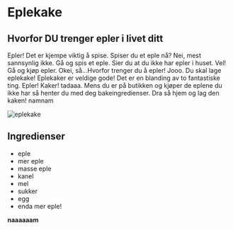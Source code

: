 # Eplekake


## Hvorfor DU trenger epler i livet ditt
Epler! Det er kjempe viktig å spise. Spiser du et eple nå? Nei, mest sannsynlig ikke. Gå og spis et eple. Sier du at du ikke har epler i huset. Vel! Gå og kjøp epler. Okei, så...Hvorfor trenger du å epler! Jooo. Du skal lage eplekake! Eplekaker er veldige gode! Det er en blanding av to fantastiske ting. Epler! Kaker! tadaaa. Mens du er på butikken og kjøper de eplene du ikke har så henter du med deg bakeingredienser. Dra så hjem og lag den kaken! namnam 

![eplekake](https://res.cloudinary.com/norgesgruppen/images/c_scale,dpr_auto,f_auto,q_auto:eco,w_1600/mbcwjn1twzxwtgsjxsxn/klassisk-eplekake)

## Ingredienser
- eple
- mer eple
- masse eple
- kanel
- mel
- sukker
- egg
- enda mer eple!


**naaaaaam**

